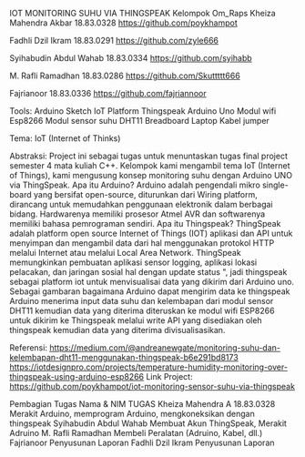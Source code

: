 
IOT MONITORING SUHU VIA THINGSPEAK
Kelompok Om_Raps
Kheiza Mahendra Akbar
18.83.0328
https://github.com/poykhampot

Fadhli Dzil Ikram
18.83.0291
https://github.com/zyle666 

Syihabudin Abdul Wahab
18.83.0334
https://github.com/syihabb	

M. Rafli Ramadhan
18.83.0286
https://github.com/Skuttttt666 

Fajrianoor
18.83.0336
https://github.com/fajriannoor


Tools:
Arduino Sketch
IoT Platform Thingspeak
Arduino Uno
Modul wifi Esp8266
Modul sensor suhu DHT11
Breadboard
Laptop
Kabel jumper

Tema: 
IoT (Internet of Thinks)

Abstraksi:
Project ini sebagai tugas untuk menuntaskan tugas final project semester 4 mata kuliah C++. Kelompok kami mengambil tema IoT (Internet of Things), kami mengusung konsep monitoring suhu dengan Arduino UNO via ThingSpeak. Apa itu Arduino?  Arduino adalah pengendali mikro single-board yang bersifat open-source, diturunkan dari Wiring platform, dirancang untuk memudahkan penggunaan elektronik dalam berbagai bidang. Hardwarenya memiliki prosesor Atmel AVR dan softwarenya memiliki bahasa pemrograman sendiri. Apa itu Thingspeak? ThingSpeak adalah platform open source Internet of Things (IOT) aplikasi dan API untuk menyimpan dan mengambil data dari hal menggunakan protokol HTTP melalui Internet atau melalui Local Area Network. ThingSpeak memungkinkan pembuatan aplikasi sensor logging, aplikasi lokasi pelacakan, dan jaringan sosial hal dengan update status ", jadi thingspeak sebagai platform iot untuk menvisualisai data yang dikirim dari Arduino uno. Sebagai gambaran bagaimana Arduino dapat mengirim data ke thingspeak Arduino menerima input data suhu dan kelembapan dari modul sensor DHT11 kemudian data yang diterima diteruskan ke modul wifi ESP8266 untuk dikirim ke Thingspeak melalui write API yang disediakan oleh thingspeak kemudian data yang diterima divisualisasikan.
 

Referensi:
https://medium.com/@andreanewgate/monitoring-suhu-dan-kelembapan-dht11-menggunakan-thingspeak-b6e291bd8173
https://iotdesignpro.com/projects/temperature-humidity-monitoring-over-thingspeak-using-arduino-esp8266
Link Project:
https://github.com/poykhampot/iot-monitoring-sensor-suhu-via-thingspeak 

Pembagian Tugas
Nama & NIM	TUGAS
Kheiza Mahendra A 18.83.0328	Merakit Arduino, memprogram Arduino, mengkoneksikan dengan thingspeak
Syihabudin Abdul Wahab	Membuat Akun ThingSpeak, 
Merakit Adruino
M. Rafli Ramadhan	Membeli Peralatan (Adruino, Kabel, dll.)
Fajrianoor	Penyusunan Laporan
Fadhli Dzil Ikram	Penyusunan Laporan


